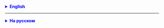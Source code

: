 <details style="margin-top: 16px">
  <summary style="cursor: pointer; color: blue;"><b>English</b></summary>

**Task 1.**
Create a Book class with fields:
- unique ISBN number
- title title
- author
- year of publication yearOfPublishing
- genre genre

In the Book class, implement a constructor, getters and setters for all fields, and a display method that displays information about the book.
Create a constructor that does not have an ISBN field.
Create a constructor that only has the title, author, and genre fields.

**Task 2.**
Create a Cube class that describes a cube with side a.
Implement in it methods for determining the perimeter p (the sum of the lengths of all edges),
area s (the sum of the areas of all faces) and volume v.
Create a CubeAppl application in which to create several instances of the Cube class.
For each instance, call the methods of the Cube class and calculate p, s and v.

**Task 3.(*)**
The IBAN bank account number consists of Latin letters and numbers and has a strictly regulated length
(in Germany - 22 characters).
Create an IbanCode class in which to define the necessary fields and implement methods:
- lengthCode(String code), which returns the number of characters in the count
- controlCode(String code), which returns the sum of the ASCII codes of the first two characters
- isValid(String code), which checks the barcode for the correct number of characters


</details>

<hr>

<details style="margin-top: 16px">
  <summary style="cursor: pointer; color: blue;"><b>На русском</b></summary>

**Задание 0.**
Изучить теорию к занятию.

**Задача 1.**
Создайте класс Book с полями:
- уникальный номер ISBN
- название title
- автор author
- год издания yearOfPublishing
- жанр genre

В классе Book реализуйте конструктор, геттеры и сеттеры на все поля и метод display, который выводит информацию о книге.
Создайте конструктор, в котором нет поля ISBN.
Создайте конструктор, в котором есть только поля title, author и genre.

**Задача 2.**
Создать класс Cube, описывающий куб cо стороной a.
Реализовать в нем методы определения периметра p (сумма длин всех ребер),
площади s (сумма площадей всех граней) и объема v.
Создать приложение CubeAppl, в котором создать несколько экземпляров класса Cube.
Для каждого экземпляра вызвать методы класса Cube и рассчитать p, s и v.

**Задача 3.(*)**
Номер счета в банке IBAN состоит из букв латинского алфавита и цифр, имеет строго регламентированную длину
(в Германии - 22 символа).
Создать класс IbanCode, в котором определить необходимые поля и реализовать методы:
- lengthCode(String code), который возвращает количество символов в счете
- controlCode(String code), который возвращает сумму ASCII-кодов первых двух символов
- isValid(String code), который проверяет штрих-код на правильное количество символов

=============================================================================

**Задачи на повторение:**

**Условия**

**Задача 1.**
По данному числу n закончите фразу "На лугу пасется..." одним из возможных продолжений: "n коров", "n корова", "n коровы", правильно склоняя слово "корова".
Входные данные: Дано целое положительное число n (n <= 10),
Выходные данные: Программа должна вывести введенное число n и одно из слов: коров, корова или коровы, например, 1 корова, 2 коровы, 5 коров.

**Задача 2(*).**
Написать программу, определяющую, является ли год високосным. Значение года задается в программе или вводится пользователем с клавиатуры.
Для того чтобы год был високосным, он должен: делится без остатка на 4 и, либо не должен делится без остатка на 100, либо если он делится на 100, то он должен делится также на 400. Проверить на годах 1700, 1800, 1900 - не високосные, а 2000 високосный.

**Циклы**

**Задача 1.**
Распечатать 10 строк: "Task1". "Task2". … "Task10".
Использовать цикл while.

**Задача 2.**
Распечатать только 7 чисел от 1 до 100, которые делятся на 5 без остатка.
Использовать цикл do...while.

**Задача 3.**
С помощью цикла while написать программу, выводящую на экран куб числа от 1 до заданного числа n.

Пример:для числа n = 3
1 в кубе 1
2 в кубе 8
3 в кубе 27
...

**Задача 4.**
С помощью цикла while написать программу, выводящую на экран результат умножения данного натурального числа n на все целые числа от 0 до n.
Пример: для числа 3 результат будет 0, 3, 6, 9.
А затем подсчитать сумму всех натуральных чисел от 0 до n.

**Задача 5.**
Программа просит пользователя ввести строку
"/|\'Hello' 'World'\|/ @*#&$%^_+-{[xx]} !"
Если пользователь вводит строку правильно, то программа распечатывает на экран благодарность и завершает работу.
Если вводится неверная строка, то программа просит ввести строку снова, до тех пор, пока у пользователя это не получится.
Дополнительно: считать кол-во попыток, которые потребовались пользователю для введения правильной строки. 
По окончанию - вывести число попыток на экран.

**Ввод данных с клавиатуры**

**Задача 1.**
Реализовать приложение, которое запрашивает информацию о вас, и выводит итоговую строку.

Пример:
Введите ваше имя:
Иван
Введите вашу фамилию:
Иванов
Введите ваш город:
Берлин
Введите ваш возраст:
29
Введите ваш рост (в метрах):
1.80

Вывод в консоль:
Меня зовут Иван Иванов, мне 29 лет, мой город Берлин, мой рост 180 см.

----------------------------------

**Игра "Угадай число" (*)**

Цель: 
Разработать консольную игру, в которой пользователь должен угадать случайно сгенерированное число в пределах от 1 до 100. Программа должна давать подсказки после каждой попытки, сообщая, больше или меньше введенное число, чем загаданное. Игра продолжается до тех пор, пока число не будет угадано. После угадывания, программа должна вывести количество попыток, потраченных на угадывание, и предложить пользователю сыграть еще раз.

Шаги реализации:
Генерация случайного числа.
Использовать Math.random() для генерации случайного числа в заданном диапазоне (1-100).

Основной игровой цикл:
Использовать цикл (do-while или while), чтобы запросить у пользователя ввод числа до тех пор, пока не будет угадано загаданное число.
Использовать условные операторы для сравнения введенного числа с загаданным и вывода подсказок ("слишком большое", "слишком маленькое").

Подсчет попыток:
Вести подсчет числа попыток, которые пользователь сделал для угадывания числа.

Окончание игры и предложение повторить:
После угадывания числа вывести количество попыток и спросить пользователя, хочет ли он сыграть еще раз.
Если да, игра начинается заново с генерации нового случайного числа; если нет — программа завершается.

Дополнительные условия:
Обеспечить обработку ввода, чтобы программа принимала только числа и корректно реагировала на некорректный ввод (например, буквы или символы).
Можно добавить функционал для ограничения максимального количества попыток.

</details>
